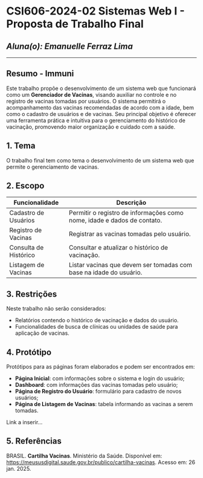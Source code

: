 # CSI606-2024-02 Sistemas Web I - Proposta de Trabalho Final

## *Aluna(o): Emanuelle Ferraz Lima*
---
## Resumo - Immuni
Este trabalho propõe o desenvolvimento de um sistema web que funcionará como um **Gerenciador de Vacinas**, visando auxiliar no controle e no registro de vacinas tomadas por usuários. O sistema permitirá o acompanhamento das vacinas recomendadas de acordo com a idade, bem como o cadastro de usuários e de vacinas. Seu principal objetivo é oferecer uma ferramenta prática e intuitiva para o gerenciamento do histórico de vacinação, promovendo maior organização e cuidado com a saúde.  

## 1. Tema  
O trabalho final tem como tema o desenvolvimento de um sistema web que permite o gerenciamento de vacinas.

## 2. Escopo  
<div align="center">

| **Funcionalidade**                          | **Descrição**                                                                 |
|---------------------------------------------|-------------------------------------------------------------------------------|
| Cadastro de Usuários                        | Permitir o registro de informações como nome, idade e dados de contato.      |
| Registro de Vacinas                         | Registrar as vacinas tomadas pelo usuário.                                   |
| Consulta de Histórico                       | Consultar e atualizar o histórico de vacinação.                              |
| Listagem de Vacinas                         | Listar vacinas que devem ser tomadas com base na idade do usuário.                         |

</div>  

## 3. Restrições
Neste trabalho não serão considerados:  
- Relatórios contendo o histórico de vacinação e dados do usuário. 
- Funcionalidades de busca de clínicas ou unidades de saúde para aplicação de vacinas.

## 4. Protótipo  
Protótipos para as páginas foram elaborados e podem ser encontrados em:
- **Página Inicial**: com informações sobre o sistema e login do usuário;  
- **Dashboard**: com informações das vacinas tomadas pelo usuário;
- **Página de Registro do Usuário**: formulário para cadastro de novos usuários;  
- **Página de Listagem de Vacinas**: tabela informando as vacinas a serem tomadas.

Link a inserir...

## 5. Referências  
BRASIL. **Cartilha Vacinas**. Ministério da Saúde. Disponível em: <https://meususdigital.saude.gov.br/publico/cartilha-vacinas>. Acesso em: 26 jan. 2025.



